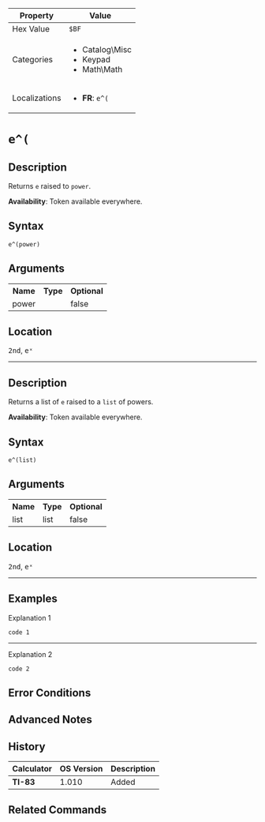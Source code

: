 | Property      | Value |
|---------------|-------|
| Hex Value     | `$BF`|
| Categories    | <ul><li>Catalog\Misc</li><li>Keypad</li><li>Math\Math</li></ul> |
| Localizations | <ul><li><b>FR</b>: `e^(`</li></ul> |

# `e^(`

## Description
Returns `e` raised to `power`.


<b>Availability</b>: Token available everywhere.

## Syntax
`e^(power)`

## Arguments
<table>
<tr><th>Name</th><th>Type</th><th>Optional</th></tr>

<tr><td>power</td><td></td><td>false</td></tr>

</table>

## Location
<kbd>2nd</kbd>, <kbd>eˣ</kbd>
<hr>

## Description
Returns a list of `e` raised to a `list` of powers.


<b>Availability</b>: Token available everywhere.

## Syntax
`e^(list)`

## Arguments
<table>
<tr><th>Name</th><th>Type</th><th>Optional</th></tr>

<tr><td>list</td><td>list</td><td>false</td></tr>

</table>

## Location
<kbd>2nd</kbd>, <kbd>eˣ</kbd>
<hr>

## Examples

Explanation 1
```ti-basic
code 1
```
---
Explanation 2
```ti-basic
code 2
```

## Error Conditions


## Advanced Notes


## History
| Calculator | OS Version | Description |
|------------|------------|-------------|
| <b>TI-83</b> | 1.010 | Added

## Related Commands

    